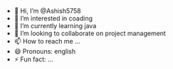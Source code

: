 - 👋 Hi, I’m @Ashish5758
- 👀 I’m interested in coading
- 🌱 I’m currently learning java
- 💞️ I’m looking to collaborate on project management
- 📫 How to reach me ...
- 😄 Pronouns: english
- ⚡ Fun fact: ...

<!---
Ashish5758/Ashish5758 is a ✨ special ✨ repository because its `README.md` (this file) appears on your GitHub profile.
You can click the Preview link to take a look at your changes.
--->
